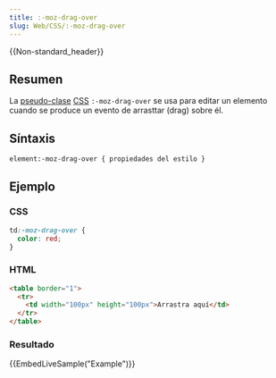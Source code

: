 ```yaml
---
title: :-moz-drag-over
slug: Web/CSS/:-moz-drag-over
---
```


{{Non-standard_header}}

## Resumen

La [pseudo-clase](/es/docs/Web/CSS/Pseudo-classes) [CSS](/es/docs/Web/CSS) `:-moz-drag-over` se usa para editar un elemento cuando se produce un evento de arrasttar (drag) sobre él.

## Síntaxis

```
element:-moz-drag-over { propiedades del estilo }
```

## Ejemplo

### CSS

```css
td:-moz-drag-over {
  color: red;
}
```

### HTML

```html
<table border="1">
  <tr>
    <td width="100px" height="100px">Arrastra aquí</td>
  </tr>
</table>
```

### Resultado

{{EmbedLiveSample("Example")}}
